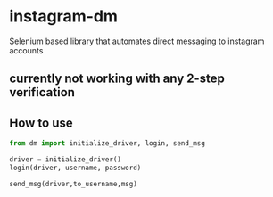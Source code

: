 # instagram-dm
 Selenium based library that automates direct messaging to instagram accounts

## currently not working with any 2-step verification

## How to use

```py
from dm import initialize_driver, login, send_msg

driver = initialize_driver()
login(driver, username, password)

send_msg(driver,to_username,msg)
```
